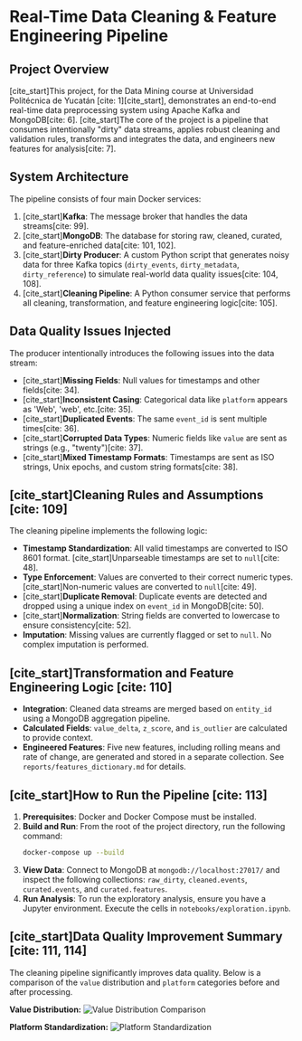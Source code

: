 # Real-Time Data Cleaning & Feature Engineering Pipeline

## Project Overview
[cite_start]This project, for the Data Mining course at Universidad Politécnica de Yucatán [cite: 1][cite_start], demonstrates an end-to-end real-time data preprocessing system using Apache Kafka and MongoDB[cite: 6]. [cite_start]The core of the project is a pipeline that consumes intentionally "dirty" data streams, applies robust cleaning and validation rules, transforms and integrates the data, and engineers new features for analysis[cite: 7].

## System Architecture
The pipeline consists of four main Docker services:
1.  [cite_start]**Kafka**: The message broker that handles the data streams[cite: 99].
2.  [cite_start]**MongoDB**: The database for storing raw, cleaned, curated, and feature-enriched data[cite: 101, 102].
3.  [cite_start]**Dirty Producer**: A custom Python script that generates noisy data for three Kafka topics (`dirty_events`, `dirty_metadata`, `dirty_reference`) to simulate real-world data quality issues[cite: 104, 108].
4.  [cite_start]**Cleaning Pipeline**: A Python consumer service that performs all cleaning, transformation, and feature engineering logic[cite: 105].

## Data Quality Issues Injected
The producer intentionally introduces the following issues into the data stream:
- [cite_start]**Missing Fields**: Null values for timestamps and other fields[cite: 34].
- [cite_start]**Inconsistent Casing**: Categorical data like `platform` appears as 'Web', 'web', etc.[cite: 35].
- [cite_start]**Duplicated Events**: The same `event_id` is sent multiple times[cite: 36].
- [cite_start]**Corrupted Data Types**: Numeric fields like `value` are sent as strings (e.g., "twenty")[cite: 37].
- [cite_start]**Mixed Timestamp Formats**: Timestamps are sent as ISO strings, Unix epochs, and custom string formats[cite: 38].

## [cite_start]Cleaning Rules and Assumptions [cite: 109]
The cleaning pipeline implements the following logic:
- **Timestamp Standardization**: All valid timestamps are converted to ISO 8601 format. [cite_start]Unparseable timestamps are set to `null`[cite: 48].
- **Type Enforcement**: Values are converted to their correct numeric types. [cite_start]Non-numeric values are converted to `null`[cite: 49].
- [cite_start]**Duplicate Removal**: Duplicate events are detected and dropped using a unique index on `event_id` in MongoDB[cite: 50].
- [cite_start]**Normalization**: String fields are converted to lowercase to ensure consistency[cite: 52].
- **Imputation**: Missing values are currently flagged or set to `null`. No complex imputation is performed.

## [cite_start]Transformation and Feature Engineering Logic [cite: 110]
- **Integration**: Cleaned data streams are merged based on `entity_id` using a MongoDB aggregation pipeline.
- **Calculated Fields**: `value_delta`, `z_score`, and `is_outlier` are calculated to provide context.
- **Engineered Features**: Five new features, including rolling means and rate of change, are generated and stored in a separate collection. See `reports/features_dictionary.md` for details.

## [cite_start]How to Run the Pipeline [cite: 113]
1.  **Prerequisites**: Docker and Docker Compose must be installed.
2.  **Build and Run**: From the root of the project directory, run the following command:
    ```bash
    docker-compose up --build
    ```
3.  **View Data**: Connect to MongoDB at `mongodb://localhost:27017/` and inspect the following collections: `raw_dirty`, `cleaned.events`, `curated.events`, and `curated.features`.
4.  **Run Analysis**: To run the exploratory analysis, ensure you have a Jupyter environment. Execute the cells in `notebooks/exploration.ipynb`.

## [cite_start]Data Quality Improvement Summary [cite: 111, 114]
The cleaning pipeline significantly improves data quality. Below is a comparison of the `value` distribution and `platform` categories before and after processing.

**Value Distribution:**
![Value Distribution Comparison](./reports/visuals/distribution_comparison.png)

**Platform Standardization:**
![Platform Standardization](./reports/visuals/platform_standardization.png)
